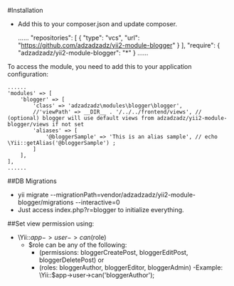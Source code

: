 #Installation

- Add this to your composer.json and update composer.

    ......
    "repositories": [
            {
                "type": "vcs",
                "url": "https://github.com/adzadzadz/yii2-module-blogger"
            }
        ],
        "require": {
            "adzadzadz/yii2-module-blogger": "*"
        }
    ......
    

To access the module, you need to add this to your application configuration:

    ......
	'modules' => [
        'blogger' => [
            'class' => 'adzadzadz\modules\blogger\blogger',
            //'viewPath' => __DIR__ . '/../../frontend/views', // (optional) blogger will use default views from adzadzadz/yii2-module-blogger/views if not set
            'aliases' => [
                '@bloggerSample' => 'This is an alias sample', // echo \Yii::getAlias('@bloggerSample') ;
            ]
        ],
    ],
    ......


##DB Migrations
- yii migrate --migrationPath=vendor/adzadzadz/yii2-module-blogger/migrations --interactive=0
- Just access index.php?r=blogger to initialize everything.

##Set view permission using:
- \Yii::$app->user->can($role)
    - $role can be any of the following: 
        - (permissions: bloggerCreatePost, bloggerEditPost, bloggerDeletePost) or 
        - (roles: bloggerAuthor, bloggerEditor, bloggerAdmin)
    -Example: \Yii::$app->user->can('bloggerAuthor');